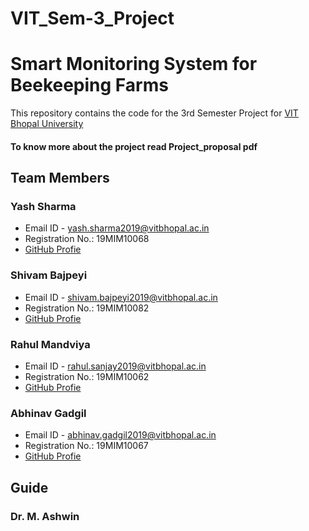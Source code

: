 # VIT_Sem-3_Project

# Smart Monitoring System for Beekeeping Farms

This repository contains the code for the 3rd Semester Project for [VIT Bhopal University](https://vitbhopal.ac.in/)
#### To know more about the project read Project_proposal pdf

## Team Members

### Yash Sharma
* Email ID - yash.sharma2019@vitbhopal.ac.in
* Registration No.: 19MIM10068
* [GitHub Profie](https://github.com/yash2arma/)

### Shivam Bajpeyi
* Email ID - shivam.bajpeyi2019@vitbhopal.ac.in
* Registration No.: 19MIM10082
* [GitHub Profie](https://github.com/Shivam-Bajpeyi)

### Rahul Mandviya
* Email ID - rahul.sanjay2019@vitbhopal.ac.in
* Registration No.: 19MIM10062
* [GitHub Profie](https://github.com/Rahulm0106)

### Abhinav Gadgil
* Email ID - abhinav.gadgil2019@vitbhopal.ac.in
* Registration No.: 19MIM10067
* [GitHub Profie](https://github.com/Abhigadgil15)

## Guide

### Dr. M. Ashwin
